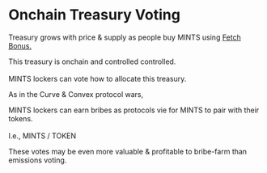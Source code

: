 # Onchain Treasury Voting

Treasury grows with price & supply as people buy MINTS using [Fetch Bonus.](https://defi.mintydao.io/fetch)

This treasury is onchain and controlled controlled.\
\
MINTS lockers can vote how to allocate this treasury.

As in the Curve & Convex protocol wars,

MINTS lockers can earn bribes as protocols vie for MINTS to pair with their tokens.\
\
I.e., MINTS / TOKEN

These votes may be even more valuable & profitable to bribe-farm than emissions voting.
